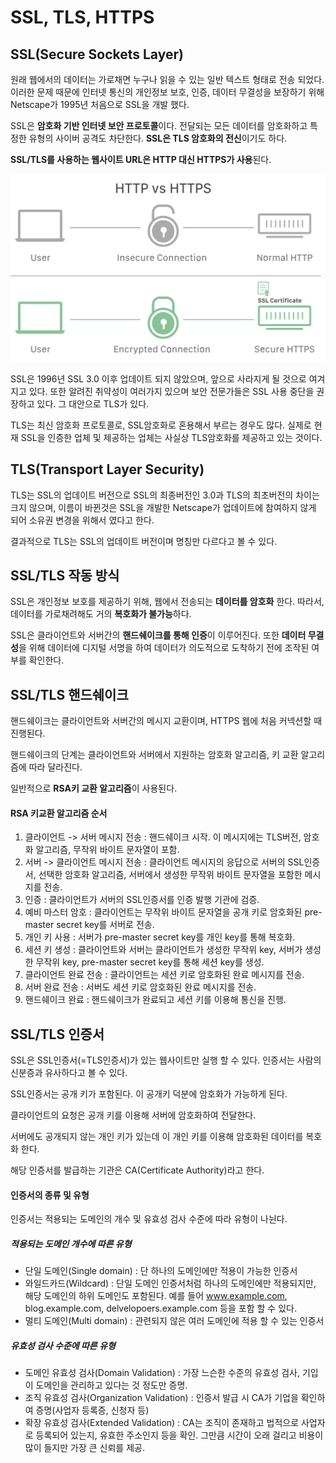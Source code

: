 # SSL, TLS, HTTPS

## SSL(Secure Sockets Layer)

원래 웹에서의 데이터는 가로채면 누구나 읽을 수 있는 일반 텍스트 형태로 전송 되었다. 이러한 문제 때문에 인터넷 통신의 개인정보 보호, 인증, 데이터 무결성을 보장하기 위해 Netscape가 1995년 처음으로 SSL을 개발 했다.

SSL은 **암호화 기반 인터넷 보안 프로토콜**이다. 전달되는 모든 데이터를 암호화하고 특정한 유형의 사이버 공격도 차단한다. **SSL은 TLS 암호화의 전신**이기도 하다.

**SSL/TLS를 사용하는 웹사이트 URL은 HTTP 대신 HTTPS가 사용**된다.

![](./images/HTTP,HTTPS.png)

SSL은 1996년 SSL 3.0 이후 업데이트 되지 않았으며, 앞으로 사라지게 될 것으로 여겨지고 있다. 또한 알려진 취약성이 여러가지 있으며 보안 전문가들은 SSL 사용 중단을 권장하고 있다. 그 대안으로 TLS가 있다.

TLS는 최신 암호화 프로토콜로, SSL암호화로 혼용해서 부르는 경우도 많다. 실제로 현재 SSL을 인증한 업체 및 제공하는 업체는 사실상 TLS암호화를 제공하고 있는 것이다.

## TLS(Transport Layer Security)

TLS는 SSL의 업데이트 버전으로 SSL의 최종버전인 3.0과 TLS의 최초버전의 차이는 크지 않으며, 이름이 바뀐것은 SSL을 개발한 Netscape가 업데이트에 참여하지 않게 되어 소유권 변경을 위해서 였다고 한다.

결과적으로 TLS는 SSL의 업데이트 버전이며 명칭만 다르다고 볼 수 있다.

## SSL/TLS 작동 방식

SSL은 개인정보 보호를 제공하기 위해, 웹에서 전송되는 **데이터를 암호화** 한다. 따라서, 데이터를 가로채려해도 거의 **복호화가 불가능**하다.

SSL은 클라이언트와 서버간의 **핸드쉐이크를 통해 인증**이 이루어진다. 또한 **데이터 무결성**을 위해 데이터에 디지털 서명을 하여 데이터가 의도적으로 도착하기 전에 조작된 여부를 확인한다.

## SSL/TLS 핸드쉐이크

핸드쉐이크는 클라이언트와 서버간의 메시지 교환이며, HTTPS 웹에 처음 커넥션할 때 진행된다.

핸드쉐이크의 단계는 클라이언트와 서버에서 지원하는 암호화 알고리즘, 키 교환 알고리즘에 따라 달라진다.

일반적으로 **RSA키 교환 알고리즘**이 사용된다.

#### RSA 키교환 알고리즘 순서

1. 클라이언트 -> 서버 메시지 전송 : 핸드쉐이크 시작. 이 메시지에는 TLS버전, 암호화 알고리즘, 무작위 바이트 문자열이 포함.
2. 서버 -> 클라이언트 메시지 전송 : 클라이언트 메시지의 응답으로 서버의 SSL인증서, 선택한 암호화 알고리즘, 서버에서 생성한 무작위 바이트 문자열을 포함한 메시지를 전송. 
3. 인증 : 클라이언트가 서버의 SSL인증서를 인증 발행 기관에 검증.
4. 예비 마스터 암호 : 클라이언트는 무작위 바이트 문자열을 공개 키로 암호화된  pre-master secret key를 서버로 전송.
5. 개인 키 사용 : 서버가 pre-master secret key를 개인 key를 통해 복호화.
6. 세션 키 생성 : 클라이언트와 서버는 클라이언트가 생성한 무작위 key, 서버가 생성한 무작위 key, pre-master secret key를 통해 세션 key를 생성.
7. 클라이언트 완료 전송 : 클라이언트는 세션 키로 암호화된 완료 메시지를 전송.
8. 서버 완료 전송 : 서버도 세션 키로 암호화된 완료 메시지를 전송.
9. 핸드쉐이크 완료 : 핸드쉐이크가 완료되고 세션 키를 이용해 통신을 진행.

## SSL/TLS 인증서

SSL은 SSL인증서(=TLS인증서)가 있는 웹사이트만 실행 할 수 있다. 인증서는 사람의 신분증과 유사하다고 볼 수 있다.

SSL인증서는 공개 키가 포함된다. 이 공개키 덕분에 암호화가 가능하게 된다.

클라이언트의 요청은 공개 키를 이용해 서버에 암호화하여 전달한다.

서버에도 공개되지 않는 개인 키가 있는데 이 개인 키를 이용해 암호화된 데이터를 복호화 한다.

해당 인증서를 발급하는 기관은 CA(Certificate Authority)라고 한다.

#### 인증서의 종류 및 유형

인증서는 적용되는 도메인의 개수 및 유효성 검사 수준에 따라 유형이 나뉜다.

##### 적용되는 도메인 개수에 따른 유형

* 단일 도메인(Single domain) : 단 하나의 도메인에만 적용이 가능한 인증서
* 와일드카드(Wildcard) : 단일 도메인 인증서처럼 하나의 도메인에만 적용되지만, 해당 도메인의 하위 도메인도 포함된다. 예를 들어 www.example.com, blog.example.com, delvelopoers.example.com 등을 포함 할 수 있다.
* 멀티 도메인(Multi domain) : 관련되지 않은 여러 도메인에 적용 할 수 있는 인증서

##### 유효성 검사 수준에 따른 유형

* 도메인 유효성 검사(Domain Validation) : 가장 느슨한 수준의 유효성 검사, 기입이 도메인을 관리하고 있다는 것 정도만 증명.
* 조직 유효성 검사(Organization Validation) : 인증서 발급 시 CA가 기업을 확인하여 증명(사업자 등록증, 신청자 등)
* 확장 유효성 검사(Extended Validation) : CA는 조직이 존재하고 법적으로 사업자로 등록되어 있는지, 유효한 주소인지 등을 확인. 그만큼 시간이 오래 걸리고 비용이 많이 들지만 가장 큰 신뢰를 제공.